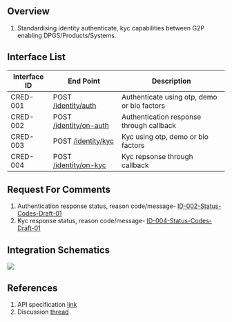 ## Overview
1. Standardising identity authenticate, kyc capabilities between G2P enabling DPGS/Products/Systems.

## Interface List

| Interface ID | End Point | Description | 
| ------------ | --------- | ----------- |
| CRED-001 | POST [/identity/auth](https://g2p-connect.github.io/specs/dist/g2p-identity.html#operation/post_g2p_id_auth) | Authenticate using otp, demo or bio factors | 
| CRED-002 | POST [/identity/on-auth](https://g2p-connect.github.io/specs/dist/g2p-identity.html#operation/post_g2p_id_on-auth) | Authentication response through callback | 
| CRED-003 | POST [/identity/kyc](https://g2p-connect.github.io/specs/dist/g2p-identity.html#operation/put_g2p_id_kyc) | Kyc using otp, demo or bio factors |
| CRED-004 | POST [/identity/on-kyc](https://g2p-connect.github.io/specs/dist/g2p-identity.html#operation/put_g2p_id_on-kyc) | Kyc repsonse through callback |

## Request For Comments
1. Authentication response status, reason code/message- [ID-002-Status-Codes-Draft-01](https://github.com/G2P-Connect/specs/blob/draft/docs/rfc/specs-draft/ID-002-Status-Codes-Draft-01.md)
2. Kyc response status, reason code/message- [ID-004-Status-Codes-Draft-01](https://github.com/G2P-Connect/specs/blob/draft/docs/rfc/specs-draft/ID-004-Status-Codes-Draft-01.md)

## Integration Schematics
![](./images/draw.io/interface-identity.drawio.png)


## References
1. API specification [link](https://g2p-connect.github.io/specs/dist/g2p-identity.html)
2. Discussion [thread](https://github.com/G2P-Connect/.github/discussions)